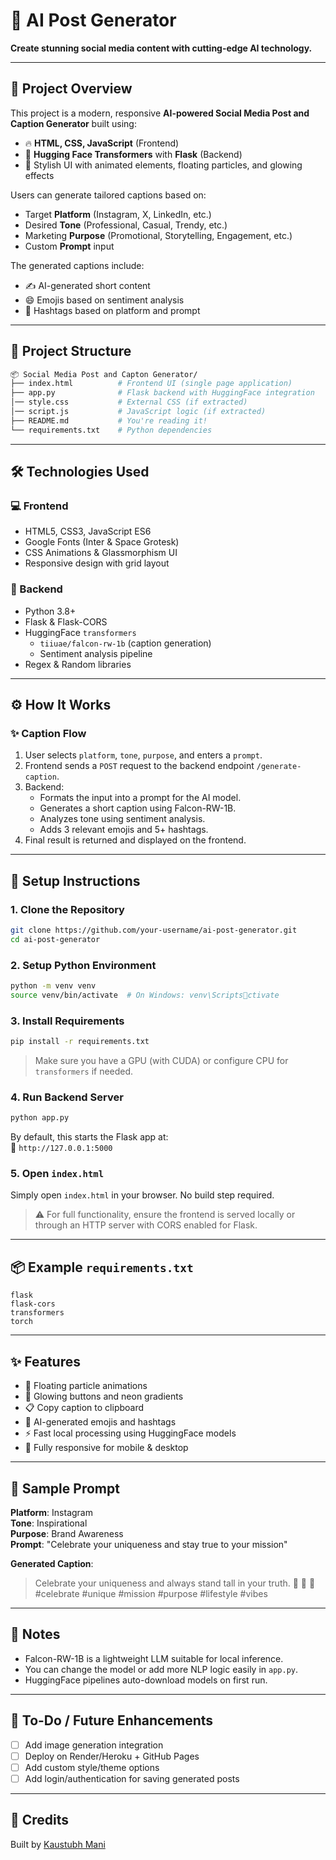 
# 🚀 AI Post Generator 

**Create stunning social media content with cutting-edge AI technology.**

---

## 📸 Project Overview

This project is a modern, responsive **AI-powered Social Media Post and Caption Generator** built using:

- 🔥 **HTML, CSS, JavaScript** (Frontend)
- 🧠 **Hugging Face Transformers** with **Flask** (Backend)
- 🎨 Stylish UI with animated elements, floating particles, and glowing effects

Users can generate tailored captions based on:
- Target **Platform** (Instagram, X, LinkedIn, etc.)
- Desired **Tone** (Professional, Casual, Trendy, etc.)
- Marketing **Purpose** (Promotional, Storytelling, Engagement, etc.)
- Custom **Prompt** input

The generated captions include:
- ✍️ AI-generated short content
- 😄 Emojis based on sentiment analysis
- 🔖 Hashtags based on platform and prompt

---

## 📁 Project Structure

```bash
📦 Social Media Post and Capton Generator/
├── index.html          # Frontend UI (single page application)
├── app.py              # Flask backend with HuggingFace integration
│── style.css           # External CSS (if extracted)
│── script.js           # JavaScript logic (if extracted)         
├── README.md           # You're reading it!
└── requirements.txt    # Python dependencies
```

---

## 🛠 Technologies Used

### 💻 Frontend
- HTML5, CSS3, JavaScript ES6
- Google Fonts (Inter & Space Grotesk)
- CSS Animations & Glassmorphism UI
- Responsive design with grid layout

### 🧠 Backend
- Python 3.8+
- Flask & Flask-CORS
- HuggingFace `transformers`
  - `tiiuae/falcon-rw-1b` (caption generation)
  - Sentiment analysis pipeline
- Regex & Random libraries

---

## ⚙️ How It Works

### ✨ Caption Flow
1. User selects `platform`, `tone`, `purpose`, and enters a `prompt`.
2. Frontend sends a `POST` request to the backend endpoint `/generate-caption`.
3. Backend:
   - Formats the input into a prompt for the AI model.
   - Generates a short caption using Falcon-RW-1B.
   - Analyzes tone using sentiment analysis.
   - Adds 3 relevant emojis and 5+ hashtags.
4. Final result is returned and displayed on the frontend.

---

## 🚀 Setup Instructions

### 1. Clone the Repository

```bash
git clone https://github.com/your-username/ai-post-generator.git
cd ai-post-generator
```

### 2. Setup Python Environment

```bash
python -m venv venv
source venv/bin/activate  # On Windows: venv\Scriptsctivate
```

### 3. Install Requirements

```bash
pip install -r requirements.txt
```

> Make sure you have a GPU (with CUDA) or configure CPU for `transformers` if needed.

### 4. Run Backend Server

```bash
python app.py
```

By default, this starts the Flask app at:  
📍 `http://127.0.0.1:5000`

### 5. Open `index.html`

Simply open `index.html` in your browser. No build step required.

> ⚠️ For full functionality, ensure the frontend is served locally or through an HTTP server with CORS enabled for Flask.

---

## 📦 Example `requirements.txt`

```
flask
flask-cors
transformers
torch
```

---

## ✨ Features

- 🔮 Floating particle animations
- 🌈 Glowing buttons and neon gradients
- 📋 Copy caption to clipboard
- 🧠 AI-generated emojis and hashtags
- ⚡ Fast local processing using HuggingFace models
- 📱 Fully responsive for mobile & desktop

---

## 🧪 Sample Prompt

**Platform**: Instagram  
**Tone**: Inspirational  
**Purpose**: Brand Awareness  
**Prompt**: "Celebrate your uniqueness and stay true to your mission"

**Generated Caption**:
> Celebrate your uniqueness and always stand tall in your truth. 🌟 💪 🚀 #celebrate #unique #mission #purpose #lifestyle #vibes

---

## 🧠 Notes

- Falcon-RW-1B is a lightweight LLM suitable for local inference.
- You can change the model or add more NLP logic easily in `app.py`.
- HuggingFace pipelines auto-download models on first run.

---

## 📌 To-Do / Future Enhancements

- [ ] Add image generation integration
- [ ] Deploy on Render/Heroku + GitHub Pages
- [ ] Add custom style/theme options
- [ ] Add login/authentication for saving generated posts

---

## 🙌 Credits

Built by [Kaustubh Mani](https://github.com/your-username)  

